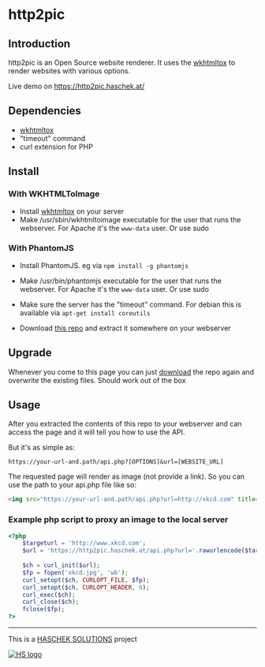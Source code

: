 # http2pic

## Introduction
http2pic is an Open Source website renderer. It uses the [wkhtmltox](https://github.com/wkhtmltopdf/wkhtmltopdf) to render websites with various options.

Live demo on https://http2pic.haschek.at/

## Dependencies
- [wkhtmltox](http://wkhtmltopdf.org/downloads.html)
- "timeout" command
- curl extension for PHP

## Install

### With WKHTMLToImage
- Install [wkhtmltox](http://wkhtmltopdf.org/downloads.html) on your server
- Make /usr/sbin/wkhtmltoimage executable for the user that runs the webserver. For Apache it's the ```www-data``` user. Or use sudo

### With PhantomJS

- Install PhantomJS. eg via ```npm install -g phantomjs```
- Make /usr/bin/phantomjs executable for the user that runs the webserver. For Apache it's the ```www-data``` user. Or use sudo

- Make sure the server has the "timeout" command. For debian this is available via ```apt-get install coreutils```
- Download [this repo](https://github.com/chrisiaut/http2pic/archive/master.zip) and extract it somewhere on your webserver

## Upgrade

Whenever you come to this page you can just [download](https://github.com/chrisiaut/http2pic/archive/master.zip) the repo again and overwrite the existing files. Should work out of the box

## Usage

After you extracted the contents of this repo to your webserver and can access the page and it will tell you how to use the API.

But it's as simple as:

```
https://your-url-and.path/api.php?[OPTIONS]&url=[WEBSITE_URL]
```

The requested page will render as image (not provide a link). So you can use the path to your api.php file like so:

```html
<img src="https://your-url-and.path/api.php?url=http://xkcd.com" title="screenshot of xkcd.com" />
```

### Example php script to proxy an image to the local server

```php
<?php
    $targeturl = 'http://www.xkcd.com';
    $url = 'https://http2pic.haschek.at/api.php?url='.rawurlencode($targeturl);
	    
    $ch = curl_init($url);
    $fp = fopen('xkcd.jpg', 'wb');
    curl_setopt($ch, CURLOPT_FILE, $fp);
    curl_setopt($ch, CURLOPT_HEADER, 0);
    curl_exec($ch);
    curl_close($ch);
    fclose($fp);
?>
```

---

This is a [HASCHEK SOLUTIONS](https://haschek.solutions) project

[![HS logo](https://http2pic.haschek.at/img/hs_logo.png)](https://haschek.solutions)